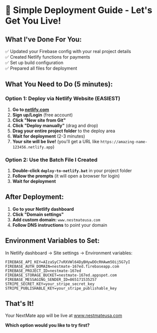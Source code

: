 # 🚀 Simple Deployment Guide - Let's Get You Live!

## What I've Done For You:
✅ Updated your Firebase config with your real project details  
✅ Created Netlify functions for payments  
✅ Set up build configuration  
✅ Prepared all files for deployment  

## What You Need to Do (5 minutes):

### Option 1: Deploy via Netlify Website (EASIEST)

1. **Go to [netlify.com](https://netlify.com)**
2. **Sign up/Login** (free account)
3. **Click "New site from Git"**
4. **Click "Deploy manually"** (drag and drop)
5. **Drag your entire project folder** to the deploy area
6. **Wait for deployment** (2-3 minutes)
7. **Your site will be live!** (you'll get a URL like `https://amazing-name-123456.netlify.app`)

### Option 2: Use the Batch File I Created

1. **Double-click `deploy-to-netlify.bat`** in your project folder
2. **Follow the prompts** (it will open a browser for login)
3. **Wait for deployment**

## After Deployment:

1. **Go to your Netlify dashboard**
2. **Click "Domain settings"**
3. **Add custom domain:** `www.nestmateusa.com`
4. **Follow DNS instructions** to point your domain

## Environment Variables to Set:

In Netlify dashboard → Site settings → Environment variables:

```
FIREBASE_API_KEY=AIzaSyC7vRXVWl64DyBHywDOcRHAwm5Oij5G7yI
FIREBASE_AUTH_DOMAIN=nestmate-167ed.firebaseapp.com
FIREBASE_PROJECT_ID=nestmate-167ed
FIREBASE_STORAGE_BUCKET=nestmate-167ed.appspot.com
FIREBASE_MESSAGING_SENDER_ID=865171535257
STRIPE_SECRET_KEY=your_stripe_secret_key
STRIPE_PUBLISHABLE_KEY=your_stripe_publishable_key
```

## That's It! 

Your NextMate app will be live at www.nestmateusa.com

**Which option would you like to try first?**


